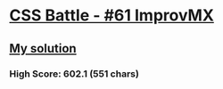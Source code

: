 # [CSS Battle - #61 ImprovMX](https://cssbattle.dev/play/61)

## [My solution](https://arpadgbondor.github.io/CSSBattle-61/)

### High Score: 602.1 (551 chars)

